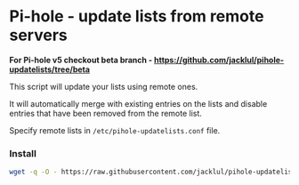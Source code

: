 # Pi-hole - update lists from remote servers

**For Pi-hole v5 checkout beta branch - https://github.com/jacklul/pihole-updatelists/tree/beta**

This script will update your lists using remote ones.

It will automatically merge with existing entries on the lists and disable entries that have been removed from the remote list.

Specify remote lists in `/etc/pihole-updatelists.conf` file.

### Install

```bash
wget -q -O - https://raw.githubusercontent.com/jacklul/pihole-updatelists/master/install.sh | sudo bash
```
